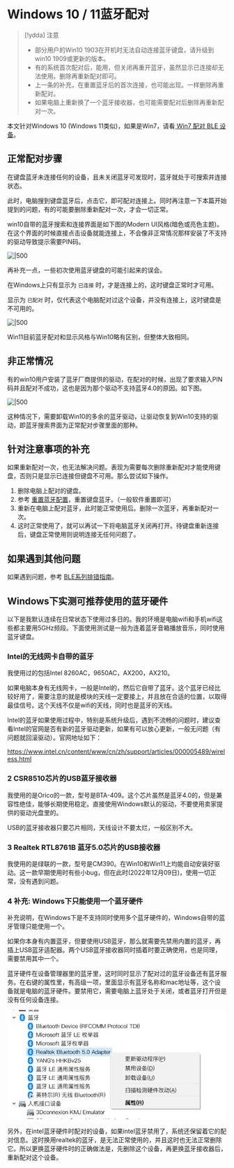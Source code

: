 # Windows 10 / 11蓝牙配对

> [!ydda] 注意
> - 部分用户的Win10 1903在开机时无法自动连接蓝牙键盘，请升级到win10 1909或更新的版本。
> - 有的系统首次配对后，能用，但关闭再重开蓝牙，虽然显示已连接却无法使用。删除再重新配对即可。
> - 上一条的补充，在重置蓝牙后的首次连接，也可能出现。一样删除再重新配对。
> - 如果电脑上重新换了一个蓝牙接收器，也可能需要配对后删除再重新配对一次。

本文针对Windows 10 (Windows 11类似)，如果是Win7，请看[ Win7 配对 BLE 设备](ble-series/pairing-win7.md)。 


## 正常配对步骤

在键盘蓝牙未连接任何的设备，且未关闭蓝牙可发现时，蓝牙就处于可搜索并连接状态。

此时，电脑搜到键盘蓝牙后，点击它，即可配对连接上。同时再注意一下本篇开始提到的问题，有的可能要删除重新配对一次，才会一切正常。

win10自带的蓝牙搜索和连接界面是如下图的Modern UI风格(暗色或亮色主题)。在这个界面的时候直接点击设备就能连接上，不会像非正常情况那样安装了不支持的驱动导致提示需要PIN码。

![|500](assets/win10_pairing_02.png)

再补充一点，一些初次使用蓝牙键盘的可能引起来的误会。

在Windows上只有显示为 `已连接` 时，才是连接上的，这时键盘正常时才可用。

显示为 `已配对` 时，仅代表这个电脑配对过这个设备，并没有连接上，这时键盘是不可用的。

![|500](assets/win10_pairing_03.jpg)

Win11目前蓝牙配对和显示风格与Win10略有区别，但整体大致相同。

## 非正常情况

有的win10用户安装了蓝牙厂商提供的驱动，在配对的时候，出现了要求输入PIN码并且配对不成功，这也是因为那个驱动不支持蓝牙4.0的原因。如下图。

![|500](assets/win10_pairing_01.jpg)

这种情况下，需要卸载Win10的多余的蓝牙驱动，让驱动恢复到Win10支持的驱动，即蓝牙搜索界面为正常配对步骤里面的那种。

## 针对注意事项的补充

如果重新配对一次，也无法解决问题。表现为需要每次删除重新配对才能使用键盘，否则只是显示已连接但键盘不可用。那么尝试如下操作。

1. 删除电脑上配对的键盘。
2. 参考 [重置蓝牙配置](ble-series/reset-ble.md)，重置键盘蓝牙。（一般软件重置即可）
3. 重新在电脑上配对蓝牙，此时能正常使用后。删除一次蓝牙，再重新配对一次。
4. 这时正常使用了，就可以再试一下将电脑蓝牙关闭再打开。待键盘重新连接后，键盘正常使用则说明连接无任何问题了。


## 如果遇到其他问题

如果遇到问题，参考 [BLE系列排错指南](ble-series/troubleshooting.md)。


## Windows下实测可推荐使用的蓝牙硬件

以下是我默认连续在日常状态下使用过多日的。我的环境是电脑wifi和手机wifi这些都主要用5GHz频段。下面使用测试是一般为连着蓝牙音箱播放音乐，同时使用蓝牙键盘。

### Intel的无线网卡自带的蓝牙

我使用过的包括Intel 8260AC，9650AC，AX200，AX210。

如果电脑本身有无线网卡，一般是Intel的，然后它自带了蓝牙。这个蓝牙已经比较好用了，需要注意的就是模块的天线一定要接上，并且放在合适的位置，以取得最佳信号。这个天线不仅是wifi的天线，同时也是蓝牙的天线。

Intel的蓝牙如果使用过程中，特别是系统升级后，遇到不流畅的问题时，建议查看Intel的官网是否有新的蓝牙驱动更新，如果有可以放心更新，一般无问题（有问题就回滚驱动）。官网地址如下：

https://www.intel.cn/content/www/cn/zh/support/articles/000005489/wireless.html

### 2 CSR8510芯片的USB蓝牙接收器

我使用的是Orico的一款，型号是BTA-409。这个芯片虽然是蓝牙4.0的，但是兼容性绝佳，能够长期使用稳定。直接使用Windows默认的驱动，不要使用卖家提供的驱动光盘里的。

USB的蓝牙接收器只要芯片相同，天线设计不要太烂，一般区别不大。

### 3 Realtek RTL8761B 蓝牙5.0芯片的USB接收器

我使用的是绿联的一款，型号是CM390。在Win10和Win11上均能自动安装好驱动。这一款早期使用时有些小bug，但在此时(2022年12月09日)，使用一切正常，没有遇到问题。

### 4 补充: Windows下只能使用一个蓝牙硬件

补充说明，在Windows下是不支持同时使用多个蓝牙硬件的，Windows自带的蓝牙管理只能使用一个。

如果你本身有内置蓝牙，但要使用USB蓝牙，那么就需要先禁用内置的蓝牙，再插上USB蓝牙适配器。两个USB蓝牙接收器同时插着时要正确使用，也是同理，需要禁用其中一个。

蓝牙硬件在设备管理器里的蓝牙里，这时同时显示了配对过的蓝牙设备还有蓝牙服务。在右键的属性里，有高级一项，里面显示有蓝牙名称和mac地址等，这个设备就是电脑的蓝牙硬件。要禁用它，需要电脑上蓝牙处于关闭，或者蓝牙打开但是没有任何设备连接。

![|600](assets/win10-pairing_04.jpg)

另外，在intel蓝牙硬件时配对的设备，如果intel蓝牙禁用了，系统还保留着它的配对信息。这时换用realtek的蓝牙，是无法正常使用的，并且这时也无法正常删除它。所以更换蓝牙硬件时的正确做法是，先删除这个设备，再更换蓝牙接收器后，重新配对这个设备。